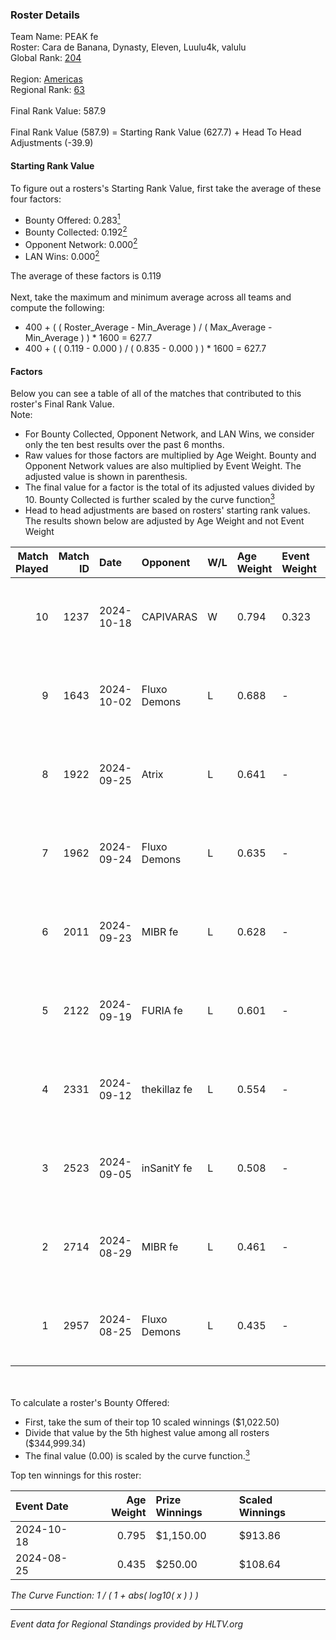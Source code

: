 ### Roster Details<br />
Team Name: PEAK fe<br />
Roster: Cara de Banana, Dynasty, Eleven, Luulu4k, valulu<br />
Global Rank: [204](../../standings_global_2024_12_18.md)<br />
<br />
Region: [Americas]( ../../standings_americas_2024_12_18.md)<br />
Regional Rank: [63]( ../../standings_americas_2024_12_18.md)<br />
<br />
Final Rank Value:  587.9<br />
<br />
Final Rank Value (587.9) = Starting Rank Value (627.7) + Head To Head Adjustments (-39.9)<br />

#### Starting Rank Value<br />
To figure out a rosters's Starting Rank Value, first take the average of these four factors:<br />
- Bounty Offered: 0.283[<sup>1</sup>](#table2)
- Bounty Collected: 0.192[<sup>2</sup>](#table1)
- Opponent Network: 0.000[<sup>2</sup>](#table1)
- LAN Wins: 0.000[<sup>2</sup>](#table1)

The average of these factors is 0.119<br />
<br />
Next, take the maximum and minimum average across all teams and compute the following:<br />
- 400 + ( ( Roster_Average - Min_Average ) / ( Max_Average - Min_Average ) ) * 1600 = 627.7
- 400 + ( ( 0.119 - 0.000 ) / ( 0.835 - 0.000 ) ) * 1600 = 627.7


#### Factors<br />
Below you can see a table of all of the matches that contributed to this roster's Final Rank Value.<br />
Note:<br />

- For Bounty Collected, Opponent Network, and LAN Wins, we consider only the ten best results over the past 6 months.
- Raw values for those factors are multiplied by Age Weight. Bounty and Opponent Network values are also multiplied by Event Weight. The adjusted value is shown in parenthesis.
- The final value for a factor is the total of its adjusted values divided by 10. Bounty Collected is further scaled by the curve function[<sup>3</sup>](#curveFunction)
- Head to head adjustments are based on rosters' starting rank values. The results shown below are adjusted by Age Weight and not Event Weight
<span id="table1"></span><br />


| Match Played | Match ID | Date       | Opponent     | W/L | Age Weight | Event Weight | Bounty Collected | Opponent Network | LAN Wins  | H2H Adj. | Roster                                           |
| -: | -: | :- | :- | :- | :- | :- | :- | :- | :- | -: | :- |
|           10 |     1237 | 2024-10-18 | CAPIVARAS    | W   | 0.794      | 0.323        | 0.002 (0.001)    | 0.000 (0.000)    | 0 (0.000) |     9.54 | Cara de Banana, Dynasty, Eleven, Luulu4k, valulu |
|            9 |     1643 | 2024-10-02 | Fluxo Demons | L   | 0.688      | -            | -                | -                | -         |    -4.07 | Cara de Banana, Dynasty, Eleven, Luulu4k, valulu |
|            8 |     1922 | 2024-09-25 | Atrix        | L   | 0.641      | -            | -                | -                | -         |    -7.70 | Cara de Banana, Dynasty, Eleven, Luulu4k, valulu |
|            7 |     1962 | 2024-09-24 | Fluxo Demons | L   | 0.635      | -            | -                | -                | -         |    -4.16 | Cara de Banana, Dynasty, Eleven, Luulu4k, valulu |
|            6 |     2011 | 2024-09-23 | MIBR fe      | L   | 0.628      | -            | -                | -                | -         |    -7.83 | Cara de Banana, Dynasty, Eleven, Luulu4k, valulu |
|            5 |     2122 | 2024-09-19 | FURIA fe     | L   | 0.601      | -            | -                | -                | -         |    -0.61 | Cara de Banana, Dynasty, Eleven, Luulu4k, valulu |
|            4 |     2331 | 2024-09-12 | thekillaz fe | L   | 0.554      | -            | -                | -                | -         |    -8.00 | Cara de Banana, Dynasty, Eleven, Luulu4k, valulu |
|            3 |     2523 | 2024-09-05 | inSanitY fe  | L   | 0.508      | -            | -                | -                | -         |    -7.42 | Cara de Banana, Dynasty, Eleven, Luulu4k, valulu |
|            2 |     2714 | 2024-08-29 | MIBR fe      | L   | 0.461      | -            | -                | -                | -         |    -6.21 | Cara de Banana, Dynasty, Eleven, Luulu4k, valulu |
|            1 |     2957 | 2024-08-25 | Fluxo Demons | L   | 0.435      | -            | -                | -                | -         |    -3.41 | Cara de Banana, Dynasty, Eleven, Luulu4k, valulu |

<br />
<span id="table2"></span><br />
To calculate a roster's Bounty Offered:<br />

- First, take the sum of their top 10 scaled winnings ($1,022.50)
- Divide that value by the 5th highest value among all rosters ($344,999.34)
- The final value (0.00) is scaled by the curve function.[<sup>3</sup>](#curveFunction)

Top ten winnings for this roster:<br />

| Event Date | Age Weight | Prize Winnings | Scaled Winnings |
| :- | -: | :- | :- |
| 2024-10-18 |      0.795 | $1,150.00      | $913.86         |
| 2024-08-25 |      0.435 | $250.00        | $108.64         |


<span id="curveFunction"></span>_The Curve Function: 1 / ( 1 + abs( log10( x ) ) )_<br />

---
_Event data for Regional Standings provided by HLTV.org_<br />
